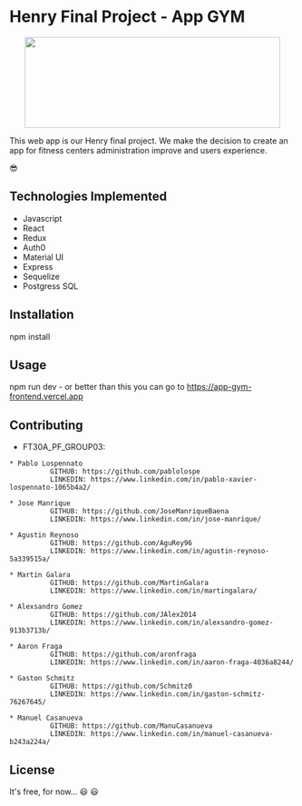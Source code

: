 # Henry Final Project - App GYM

<p align="center">
  <img width="450" height="160" src="https://upload.wikimedia.org/wikipedia/commons/b/b6/Logo_dracula_1958.svg">
</p>

This web app is our Henry final project. We make the decision to create an app for fitness centers administration improve and users experience.

:sunglasses: 

## Technologies Implemented 

* Javascript
* React
* Redux
* Auth0
* Material UI
* Express 
* Sequelize
* Postgress SQL

## Installation

npm install 

## Usage

npm run dev - or better than this you can go to https://app-gym-frontend.vercel.app

## Contributing

* FT30A_PF_GROUP03:

```
* Pablo Lospennato
          GITHUB: https://github.com/pablolospe
          LINKEDIN: https://www.linkedin.com/in/pablo-xavier-lospennato-1065b4a2/

* Jose Manrique 
          GITHUB: https://github.com/JoseManriqueBaena
          LINKEDIN: https://www.linkedin.com/in/jose-manrique/

* Agustin Reynoso 
          GITHUB: https://github.com/AguRey96
          LINKEDIN: https://www.linkedin.com/in/agustin-reynoso-5a339515a/

* Martin Galara 
          GITHUB: https://github.com/MartinGalara
          LINKEDIN: https://www.linkedin.com/in/martingalara/

* Alexsandro Gomez
          GITHUB: https://github.com/JAlex2014
          LINKEDIN: https://www.linkedin.com/in/alexsandro-gomez-913b3713b/

* Aaron Fraga
          GITHUB: https://github.com/aronfraga
          LINKEDIN: https://www.linkedin.com/in/aaron-fraga-4036a8244/

* Gaston Schmitz
          GITHUB: https://github.com/Schmitz0
          LINKEDIN: https://www.linkedin.com/in/gaston-schmitz-76267645/

* Manuel Casanueva
          GITHUB: https://github.com/ManuCasanueva
          LINKEDIN: https://www.linkedin.com/in/manuel-casanueva-b243a224a/
```

## License

It's free, for now... :smiley: :smiley: